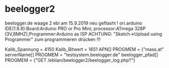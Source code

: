 # beelogger2
 beelogger.de
waage 2 ebi
am 15.9.2019 neu geflasht !
ori.arduino IDE(1.8.9):Board:Arduino PRO or Pro Mini; processor:ATmega 328P (3V,8MHZ);Programmer:Arduino as ISP
ACHTUNG: "Sketch->Upload using Programmer" zum programmieren drücken !!!

Kalib_Spannung = 4150
Kalib_Bitwert  =  1651
APN[] PROGMEM = {"mass.at"
serverName[] PROGMEM = "testsystem.beelogger.de"
beelogger_pfad[] PROGMEM = {"GET /ebiian/beelogger2/beelogger_log.php?"}